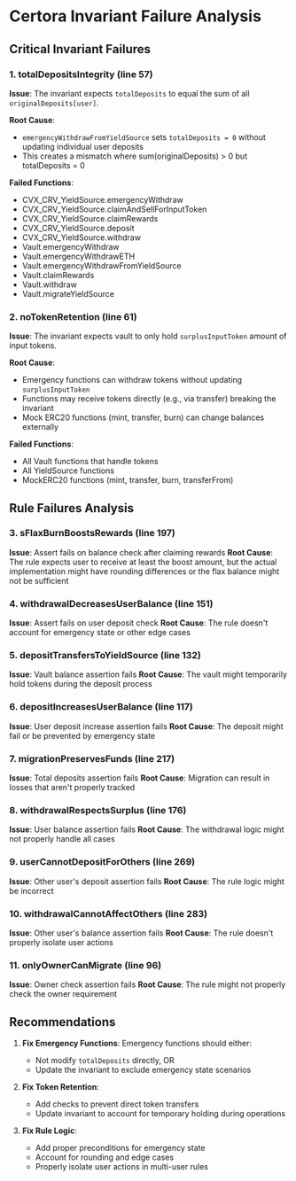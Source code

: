 # Certora Invariant Failure Analysis

## Critical Invariant Failures

### 1. totalDepositsIntegrity (line 57)
**Issue**: The invariant expects `totalDeposits` to equal the sum of all `originalDeposits[user]`.

**Root Cause**: 
- `emergencyWithdrawFromYieldSource` sets `totalDeposits = 0` without updating individual user deposits
- This creates a mismatch where sum(originalDeposits) > 0 but totalDeposits = 0

**Failed Functions**:
- CVX_CRV_YieldSource.emergencyWithdraw
- CVX_CRV_YieldSource.claimAndSellForInputToken
- CVX_CRV_YieldSource.claimRewards
- CVX_CRV_YieldSource.deposit
- CVX_CRV_YieldSource.withdraw
- Vault.emergencyWithdraw
- Vault.emergencyWithdrawETH
- Vault.emergencyWithdrawFromYieldSource
- Vault.claimRewards
- Vault.withdraw
- Vault.migrateYieldSource

### 2. noTokenRetention (line 61)
**Issue**: The invariant expects vault to only hold `surplusInputToken` amount of input tokens.

**Root Cause**:
- Emergency functions can withdraw tokens without updating `surplusInputToken`
- Functions may receive tokens directly (e.g., via transfer) breaking the invariant
- Mock ERC20 functions (mint, transfer, burn) can change balances externally

**Failed Functions**:
- All Vault functions that handle tokens
- All YieldSource functions
- MockERC20 functions (mint, transfer, burn, transferFrom)

## Rule Failures Analysis

### 3. sFlaxBurnBoostsRewards (line 197)
**Issue**: Assert fails on balance check after claiming rewards
**Root Cause**: The rule expects user to receive at least the boost amount, but the actual implementation might have rounding differences or the flax balance might not be sufficient

### 4. withdrawalDecreasesUserBalance (line 151)
**Issue**: Assert fails on user deposit check
**Root Cause**: The rule doesn't account for emergency state or other edge cases

### 5. depositTransfersToYieldSource (line 132)
**Issue**: Vault balance assertion fails
**Root Cause**: The vault might temporarily hold tokens during the deposit process

### 6. depositIncreasesUserBalance (line 117)
**Issue**: User deposit increase assertion fails
**Root Cause**: The deposit might fail or be prevented by emergency state

### 7. migrationPreservesFunds (line 217)
**Issue**: Total deposits assertion fails
**Root Cause**: Migration can result in losses that aren't properly tracked

### 8. withdrawalRespectsSurplus (line 176)
**Issue**: User balance assertion fails
**Root Cause**: The withdrawal logic might not properly handle all cases

### 9. userCannotDepositForOthers (line 269)
**Issue**: Other user's deposit assertion fails
**Root Cause**: The rule logic might be incorrect

### 10. withdrawalCannotAffectOthers (line 283)
**Issue**: Other user's balance assertion fails
**Root Cause**: The rule doesn't properly isolate user actions

### 11. onlyOwnerCanMigrate (line 96)
**Issue**: Owner check assertion fails
**Root Cause**: The rule might not properly check the owner requirement

## Recommendations

1. **Fix Emergency Functions**: Emergency functions should either:
   - Not modify `totalDeposits` directly, OR
   - Update the invariant to exclude emergency state scenarios

2. **Fix Token Retention**: 
   - Add checks to prevent direct token transfers
   - Update invariant to account for temporary holding during operations

3. **Fix Rule Logic**:
   - Add proper preconditions for emergency state
   - Account for rounding and edge cases
   - Properly isolate user actions in multi-user rules